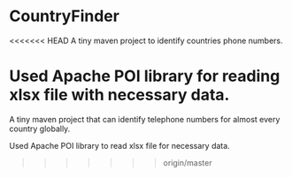 # CountryFinder

<<<<<<< HEAD
A tiny maven project to identify countries phone numbers.

Used Apache POI library for reading xlsx file with necessary data.
=======
A tiny maven project that can identify telephone numbers for almost every country globally.

Used Apache POI library to read xlsx file for necessary data.
>>>>>>> origin/master
